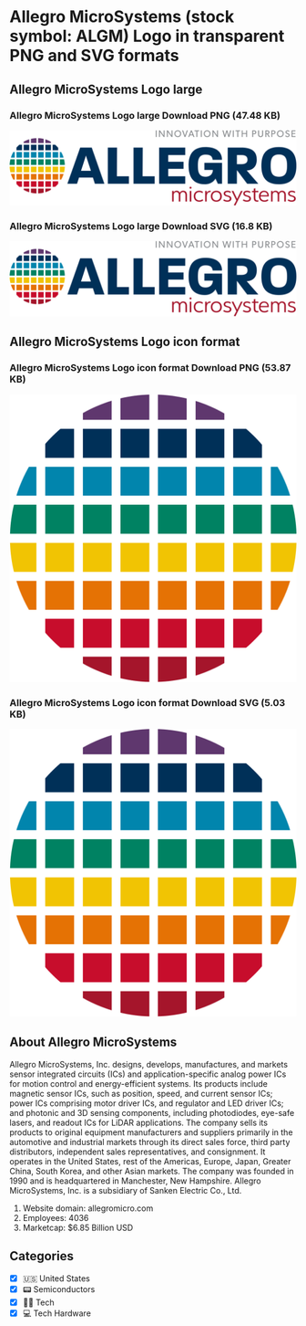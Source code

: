 # Allegro MicroSystems (stock symbol: ALGM) Logo in transparent PNG and SVG formats

## Allegro MicroSystems Logo large

### Allegro MicroSystems Logo large Download PNG (47.48 KB)

![Allegro MicroSystems Logo large Download PNG (47.48 KB)](/img/orig/ALGM_BIG-8cbccf7e.png)

### Allegro MicroSystems Logo large Download SVG (16.8 KB)

![Allegro MicroSystems Logo large Download SVG (16.8 KB)](/img/orig/ALGM_BIG-e239a882.svg)

## Allegro MicroSystems Logo icon format

### Allegro MicroSystems Logo icon format Download PNG (53.87 KB)

![Allegro MicroSystems Logo icon format Download PNG (53.87 KB)](/img/orig/ALGM-2dea81cb.png)

### Allegro MicroSystems Logo icon format Download SVG (5.03 KB)

![Allegro MicroSystems Logo icon format Download SVG (5.03 KB)](/img/orig/ALGM-745d3be7.svg)

## About Allegro MicroSystems

Allegro MicroSystems, Inc. designs, develops, manufactures, and markets sensor integrated circuits (ICs) and application-specific analog power ICs for motion control and energy-efficient systems. Its products include magnetic sensor ICs, such as position, speed, and current sensor ICs; power ICs comprising motor driver ICs, and regulator and LED driver ICs; and photonic and 3D sensing components, including photodiodes, eye-safe lasers, and readout ICs for LiDAR applications. The company sells its products to original equipment manufacturers and suppliers primarily in the automotive and industrial markets through its direct sales force, third party distributors, independent sales representatives, and consignment. It operates in the United States, rest of the Americas, Europe, Japan, Greater China, South Korea, and other Asian markets. The company was founded in 1990 and is headquartered in Manchester, New Hampshire. Allegro MicroSystems, Inc. is a subsidiary of Sanken Electric Co., Ltd.

1. Website domain: allegromicro.com
2. Employees: 4036
3. Marketcap: $6.85 Billion USD


## Categories
- [x] 🇺🇸 United States
- [x] 📟 Semiconductors
- [x] 👩‍💻 Tech
- [x] 💻 Tech Hardware
